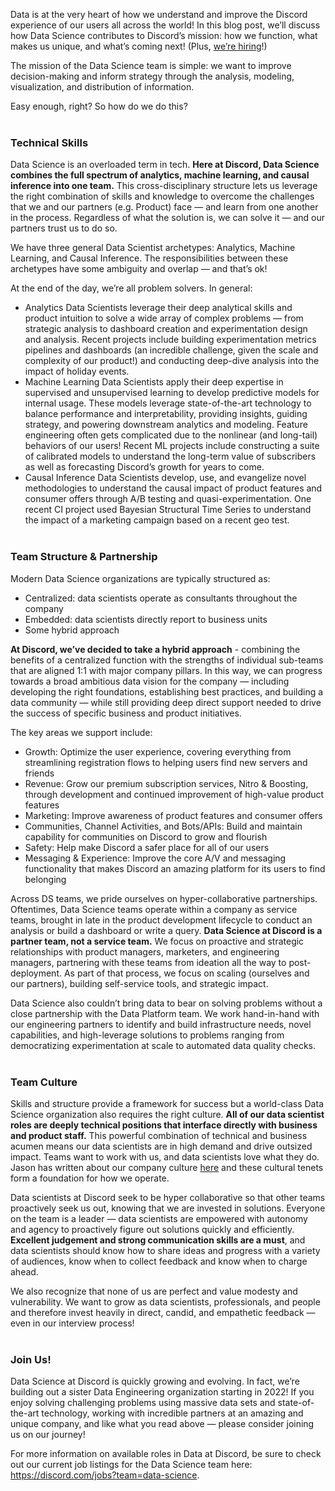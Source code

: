 <div class="column-4 w-col w-col-8 w-col-stack">
    <div id="heading-1" class="rich-wrapper">
        <div class="blog-post-content w-richtext">
            <p>Data is at the very heart of how we understand and improve the Discord experience of our users all across the world! In this blog post, we’ll discuss how Data Science contributes to Discord’s mission: how we function, what makes us unique, and what’s coming next! (Plus, <a href="https://discord.com/jobs?team=data-science">we’re hiring</a>!)</p>
            <p>The mission of the Data Science team is simple: we want to improve decision-making and inform strategy through the analysis, modeling, visualization, and distribution of information.</p>
            <p>Easy enough, right? So how do we do this?<br>‍</p>
            <h3>Technical Skills</h3>
            <p>Data Science is an overloaded term in tech. <strong>Here at Discord, Data Science combines the full spectrum of analytics, machine learning, and causal inference into one team.</strong> This cross-disciplinary structure lets us leverage the right combination of skills and knowledge to overcome the challenges that we and our partners (e.g. Product) face — and learn from one another in the process. Regardless of what the solution is, we can solve it — and our partners trust us to do so.</p>
            <p>We have three general Data Scientist archetypes: Analytics, Machine Learning, and Causal Inference. The responsibilities between these archetypes have some ambiguity and overlap — and that’s ok!</p>
            <p>At the end of the day, we’re all problem solvers. In general:</p>
            <ul role="list">
                <li>Analytics Data Scientists leverage their deep analytical skills and product intuition to solve a wide array of complex problems — from strategic analysis to dashboard creation and experimentation design and analysis. Recent projects include building experimentation metrics pipelines and dashboards (an incredible challenge, given the scale and complexity of our product!) and conducting deep-dive analysis into the impact of holiday events.</li>
                <li>Machine Learning Data Scientists apply their deep expertise in supervised and unsupervised learning to develop predictive models for internal usage. These models leverage state-of-the-art technology to balance performance and interpretability, providing insights, guiding strategy, and powering downstream analytics and modeling. Feature engineering often gets complicated due to the nonlinear (and long-tail) behaviors of our users! Recent ML projects include constructing a suite of calibrated models to understand the long-term value of subscribers as well as forecasting Discord’s growth for years to come.</li>
                <li>Causal Inference Data Scientists develop, use, and evangelize novel methodologies to understand the causal impact of product features and consumer offers through A/B testing and quasi-experimentation. One recent CI project used Bayesian Structural Time Series to understand the impact of a marketing campaign based on a recent geo test.<br>‍</li>
            </ul>
            <h3>Team Structure &amp; Partnership</h3>
            <p>Modern Data Science organizations are typically structured as:</p>
            <ul role="list">
                <li>Centralized: data scientists operate as consultants throughout the company</li>
                <li>Embedded: data scientists directly report to business units</li>
                <li>Some hybrid approach</li>
            </ul>
            <p><strong>At Discord, we’ve decided to take a hybrid approach</strong> - combining the benefits of a centralized function with the strengths of individual sub-teams that are aligned 1:1 with major company pillars. In this way, we can progress towards a broad ambitious data vision for the company — including developing the right foundations, establishing best practices, and building a data community — while still providing deep direct support needed to drive the success of specific business and product initiatives.</p>
            <p>The key areas we support include:</p>
            <ul role="list">
                <li>Growth: Optimize the user experience, covering everything from streamlining registration flows to helping users find new servers and friends</li>
                <li>Revenue: Grow our premium subscription services, Nitro &amp; Boosting, through development and continued improvement of high-value product features</li>
                <li>Marketing: Improve awareness of product features and consumer offers</li>
                <li>Communities, Channel Activities, and Bots/APIs: Build and maintain capability for communities on Discord to grow and flourish</li>
                <li>Safety: Help make Discord a safer place for all of our users</li>
                <li>Messaging &amp; Experience: Improve the core A/V and messaging functionality that makes Discord an amazing platform for its users to find belonging</li>
            </ul>
            <p>Across DS teams, we pride ourselves on hyper-collaborative partnerships. Oftentimes, Data Science teams operate within a company as service teams, brought in late in the product development lifecycle to conduct an analysis or build a dashboard or write a query. <strong>Data Science at Discord is a partner team, not a service team.</strong> We focus on proactive and strategic relationships with product managers, marketers, and engineering managers, partnering with these teams from ideation all the way to post-deployment. As part of that process, we focus on scaling (ourselves and our partners), building self-service tools, and strategic impact.</p>
            <p>Data Science also couldn’t bring data to bear on solving problems without a close partnership with the Data Platform team. We work hand-in-hand with our engineering partners to identify and build infrastructure needs, novel capabilities, and high-leverage solutions to problems ranging from democratizing experimentation at scale to automated data quality checks.<br>‍</p>
            <h3>Team Culture</h3>
            <p>Skills and structure provide a framework for success but a world-class Data Science organization also requires the right culture. <strong>All of our data scientist roles are deeply technical positions that interface directly with business and product staff.</strong> This powerful combination of technical and business acumen means our data scientists are in high demand and drive outsized impact. Teams want to work with us, and data scientists love what they do. Jason has written about our company culture <a href="https://discord.com/blog/the-four-values-of-working-at-discord">here</a> and these cultural tenets form a foundation for how we operate.</p>
            <p>Data scientists at Discord seek to be hyper collaborative so that other teams proactively seek us out, knowing that we are invested in solutions. Everyone on the team is a leader — data scientists are empowered with autonomy and agency to proactively figure out solutions quickly and efficiently. <strong>Excellent judgement and strong communication skills are a must</strong>, and data scientists should know how to share ideas and progress with a variety of audiences, know when to collect feedback and know when to charge ahead.</p>
            <p>We also recognize that none of us are perfect and value modesty and vulnerability. We want to grow as data scientists, professionals, and people and therefore invest heavily in direct, candid, and empathetic feedback — even in our interview process!<br>‍</p>
            <h3>Join Us!</h3>
            <p>Data Science at Discord is quickly growing and evolving. In fact, we’re building out a sister Data Engineering organization starting in 2022! If you enjoy solving challenging problems using massive data sets and state-of-the-art technology, working with incredible partners at an amazing and unique company, and like what you read above — please consider joining us on our journey!</p>
            <p>For more information on available roles in Data at Discord, be sure to check out our current job listings for the Data Science team here: <a href="https://discord.com/jobs?team=data-science">https://discord.com/jobs?team=data-science</a>.</p>
        </div>
    </div>
    <div class="btn-wrapper w-condition-invisible"><a href="#" class="btn-blog w-dyn-bind-empty w-button"></a></div>
    <div id="heading-2" class="rich-wrapper">
        <div class="blog-post-content w-dyn-bind-empty w-richtext"></div>
    </div>
    <div id="heading-3" class="rich-wrapper">
        <div class="blog-post-content w-dyn-bind-empty w-richtext"></div>
    </div>
    <div id="heading-4" class="rich-wrapper">
        <div class="blog-post-content w-dyn-bind-empty w-richtext"></div>
    </div>
    <div id="heading-5" class="rich-wrapper">
        <div class="blog-post-content w-dyn-bind-empty w-richtext"></div>
    </div>
    <div id="heading-6" class="rich-wrapper">
        <div class="blog-post-content w-dyn-bind-empty w-richtext"></div>
    </div>
    <div id="heading-7" class="rich-wrapper">
        <div class="blog-post-content w-dyn-bind-empty w-richtext"></div>
    </div>
    <div id="heading-8" class="rich-wrapper">
        <div class="blog-post-content w-dyn-bind-empty w-richtext"></div>
    </div>
    <div id="heading-9" class="rich-wrapper">
        <div class="blog-post-content w-dyn-bind-empty w-richtext"></div>
    </div>
    <div id="heading-10" class="rich-wrapper">
        <div class="blog-post-content w-dyn-bind-empty w-richtext"></div>
    </div>
</div>